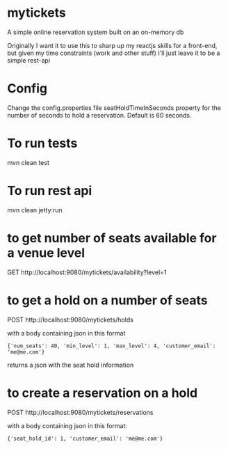 # mytickets

A simple online reservation system built on an on-memory db

Originally I want it to use this to sharp up my reactjs skills for a front-end, but given my time constraints (work and other stuff) I'll just leave it to be a simple rest-api

# Config

Change the config.properties file seatHoldTimeInSeconds property for the number of seconds to hold a reservation. Default is 60 seconds.

# To run tests

mvn clean test


# To run rest api

mvn clean jetty:run

# to get number of seats available for a venue level

GET http://localhost:9080/mytickets/availability?level=1

# to get a hold on a number of seats

POST http://localhost:9080/mytickets/holds

with a body containing json in this format

	{'num_seats': 40, 'min_level': 1, 'max_level': 4, 'customer_email': 'me@me.com'}

returns a json with the seat hold information
	
# to create a reservation on a hold

POST http://localhost:9080/mytickets/reservations

with a body containing json in this format:

	{'seat_hold_id': 1, 'customer_email': 'me@me.com'}
